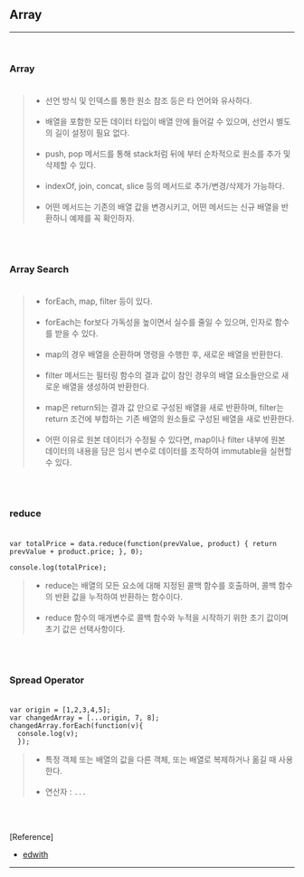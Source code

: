 Array
-----

---

<br>

### Array<br><br>

> -	선언 방식 및 인덱스를 통한 원소 참조 등은 타 언어와 유사하다.<br><br>
> -	배열을 포함한 모든 데이터 타입이 배열 안에 들어갈 수 있으며, 선언시 별도의 길이 설정이 필요 없다.<br><br>
> -	push, pop 메서드를 통해 stack처럼 뒤에 부터 순차적으로 원소를 추가 및 삭제할 수 있다.<br><br>
> -	indexOf, join, concat, slice 등의 메서드로 추가/변경/삭제가 가능하다.<br><br>
> -	어떤 메서드는 기존의 배열 값을 변경시키고, 어떤 메서드는 신규 배열을 반환하니 예제를 꼭 확인하자.

<br><br>

### Array Search<br><br>

> -	forEach, map, filter 등이 있다.<br><br>
> -	forEach는 for보다 가독성을 높이면서 실수를 줄일 수 있으며, 인자로 함수를 받을 수 있다.<br><br>
> -	map의 경우 배열을 순환하며 명령을 수행한 후, 새로운 배열을 반환한다.<br><br>
> -	filter 메서드는 필터링 함수의 결과 값이 참인 경우의 배열 요소들만으로 새로운 배열을 생성하여 반환한다.<br><br>
> -	map은 return되는 결과 값 만으로 구성된 배열을 새로 반환하며, filter는 return 조건에 부합하는 기존 배열의 원소들로 구성된 배열을 새로 반환한다.<br><br>
> -	어떤 이유로 원본 데이터가 수정될 수 있다면, map이나 filter 내부에 원본 데이터의 내용을 담은 임시 변수로 데이터를 조작하여 immutable을 실현할 수 있다.

<br><br>

### reduce<br><br>

```
var totalPrice = data.reduce(function(prevValue, product) { return prevValue + product.price; }, 0);

console.log(totalPrice);
```

> -	reduce는 배열의 모든 요소에 대해 지정된 콜백 함수를 호출하며, 콜백 함수의 반환 값을 누적하여 반환하는 함수이다.<br><br>
> -	reduce 함수의 매개변수로 콜백 함수와 누적을 시작하기 위한 초기 값이며 초기 값은 선택사항이다.

<br><br>

### Spread Operator<br><br>

```
var origin = [1,2,3,4,5];
var changedArray = [...origin, 7, 8];
changedArray.forEach(function(v){
  console.log(v);
  });
```

> -	특정 객체 또는 배열의 값을 다른 객체, 또는 배열로 복제하거나 옮길 때 사용한다.<br><br>
> -	연산자 : `...`

<br><br>

[Reference]

-	[edwith](https://www.edwith.org/boostcourse-web/lecture/16745/)

---

